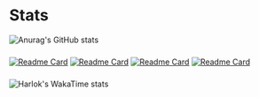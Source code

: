 # Stats

![Anurag's GitHub stats](https://github-readme-stats.vercel.app/api?username=JackMilner1&show_icons=true&theme=dark)
###
[![Readme Card](https://github-readme-stats.vercel.app/api/pin/?username=JackMilner1&repo=chess&theme=dark)](https://github.com/JackMilner1/chess) [![Readme Card](https://github-readme-stats.vercel.app/api/pin/?username=JackMilner1&repo=Fizz&theme=dark)](https://github.com/JackMilner1/Fizz)
[![Readme Card](https://github-readme-stats.vercel.app/api/pin/?username=JackMilner1&repo=BinCollectionAPI&theme=dark)](https://github.com/JackMilner1/BinCollectionAPI) [![Readme Card](https://github-readme-stats.vercel.app/api/pin/?username=JackMilner1&repo=AlgoVision&theme=dark)](https://github.com/JackMilner1/AlgoVision)
###
![Harlok's WakaTime stats](https://github-readme-stats.vercel.app/api/wakatime?username=JackMilner1\&layout=compact&theme=dark)
